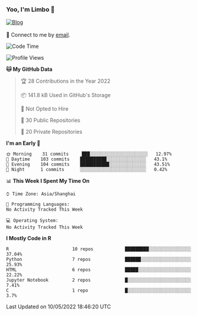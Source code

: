 ### Yoo, I'm Limbo 👋
 [![Blog](https://img.shields.io/badge/Limbo-Blog-blue)](https://limboblog.netlify.app/)
<br></br>
💬 Connect to me by [email](mailto:limbowx1996@162.com). 
<!--START_SECTION:waka-->
![Code Time](http://img.shields.io/badge/Code%20Time-0-blue)

![Profile Views](http://img.shields.io/badge/Profile%20Views-0-blue)

**🐱 My GitHub Data** 

> 🏆 28 Contributions in the Year 2022
 > 
> 📦 141.8 kB Used in GitHub's Storage 
 > 
> 🚫 Not Opted to Hire
 > 
> 📜 30 Public Repositories 
 > 
> 🔑 20 Private Repositories  
 > 
**I'm an Early 🐤** 

```text
🌞 Morning    31 commits     ███░░░░░░░░░░░░░░░░░░░░░░   12.97% 
🌆 Daytime    103 commits    ██████████░░░░░░░░░░░░░░░   43.1% 
🌃 Evening    104 commits    ███████████░░░░░░░░░░░░░░   43.51% 
🌙 Night      1 commits      ░░░░░░░░░░░░░░░░░░░░░░░░░   0.42%

```


📊 **This Week I Spent My Time On** 

```text
⌚︎ Time Zone: Asia/Shanghai

💬 Programming Languages: 
No Activity Tracked This Week

💻 Operating System: 
No Activity Tracked This Week

```

**I Mostly Code in R** 

```text
R                        10 repos            █████████░░░░░░░░░░░░░░░░   37.04% 
Python                   7 repos             ██████░░░░░░░░░░░░░░░░░░░   25.93% 
HTML                     6 repos             █████░░░░░░░░░░░░░░░░░░░░   22.22% 
Jupyter Notebook         2 repos             █░░░░░░░░░░░░░░░░░░░░░░░░   7.41% 
C                        1 repo              █░░░░░░░░░░░░░░░░░░░░░░░░   3.7%

```



 Last Updated on 10/05/2022 18:46:20 UTC
<!--END_SECTION:waka-->

